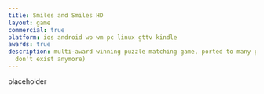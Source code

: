 ```yaml
---
title: Smiles and Smiles HD
layout: game
commercial: true
platform: ios android wp wm pc linux gttv kindle
awards: true
description: multi-award winning puzzle matching game, ported to many platforms (most
  don't exist anymore)
---
```


placeholder